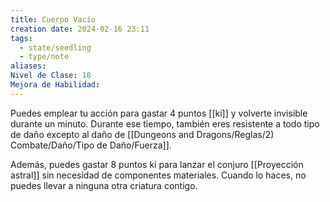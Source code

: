 ```yaml
---
title: Cuerpo Vacío
creation date: 2024-02-16 23:11
tags:
  - state/seedling
  - type/note
aliases: 
Nivel de Clase: 18
Mejora de Habilidad:
---
```

Puedes emplear tu acción para gastar 4 puntos [[ki]] y volverte invisible durante un minuto. Durante
ese tiempo, también eres resistente a todo tipo de daño excepto al daño de [[Dungeons and Dragons/Reglas/2) Combate/Daño/Tipo de Daño/Fuerza]].

Además, puedes gastar 8 puntos ki para lanzar el conjuro [[Proyección astral]] sin necesidad de
componentes materiales. Cuando lo haces, no puedes llevar a ninguna otra criatura contigo.


